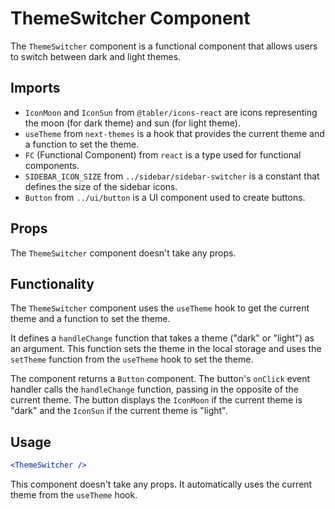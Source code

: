 # ThemeSwitcher Component

The `ThemeSwitcher` component is a functional component that allows users to switch between dark and light themes.

## Imports

- `IconMoon` and `IconSun` from `@tabler/icons-react` are icons representing the moon (for dark theme) and sun (for light theme).
- `useTheme` from `next-themes` is a hook that provides the current theme and a function to set the theme.
- `FC` (Functional Component) from `react` is a type used for functional components.
- `SIDEBAR_ICON_SIZE` from `../sidebar/sidebar-switcher` is a constant that defines the size of the sidebar icons.
- `Button` from `../ui/button` is a UI component used to create buttons.

## Props

The `ThemeSwitcher` component doesn't take any props.

## Functionality

The `ThemeSwitcher` component uses the `useTheme` hook to get the current theme and a function to set the theme. 

It defines a `handleChange` function that takes a theme ("dark" or "light") as an argument. This function sets the theme in the local storage and uses the `setTheme` function from the `useTheme` hook to set the theme.

The component returns a `Button` component. The button's `onClick` event handler calls the `handleChange` function, passing in the opposite of the current theme. The button displays the `IconMoon` if the current theme is "dark" and the `IconSun` if the current theme is "light".

## Usage

```jsx
<ThemeSwitcher />
```

This component doesn't take any props. It automatically uses the current theme from the `useTheme` hook.